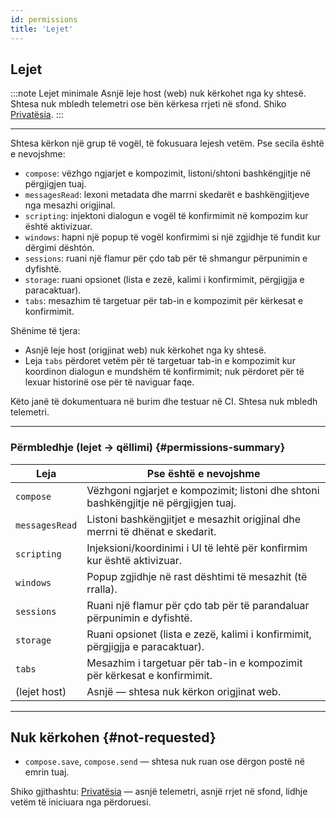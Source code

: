 ```yaml
---
id: permissions
title: 'Lejet'
---
```


## Lejet

:::note Lejet minimale
Asnjë leje host (web) nuk kërkohet nga ky shtesë. Shtesa nuk mbledh telemetri ose bën kërkesa rrjeti në sfond. Shiko [Privatësia](privacy).
:::

---

Shtesa kërkon një grup të vogël, të fokusuara lejesh vetëm. Pse secila është e nevojshme:

- `compose`: vëzhgo ngjarjet e kompozimit, listoni/shtoni bashkëngjitje në përgjigjen tuaj.
- `messagesRead`: lexoni metadata dhe marrni skedarët e bashkëngjitjeve nga mesazhi origjinal.
- `scripting`: injektoni dialogun e vogël të konfirmimit në kompozim kur është aktivizuar.
- `windows`: hapni një popup të vogël konfirmimi si një zgjidhje të fundit kur dërgimi dështón.
- `sessions`: ruani një flamur për çdo tab për të shmangur përpunimin e dyfishtë.
- `storage`: ruani opsionet (lista e zezë, kalimi i konfirmimit, përgjigjja e paracaktuar).
- `tabs`: mesazhim të targetuar për tab-in e kompozimit për kërkesat e konfirmimit.

Shënime të tjera:

- Asnjë leje host (origjinat web) nuk kërkohet nga ky shtesë.
- Leja `tabs` përdoret vetëm për të targetuar tab-in e kompozimit kur koordinon dialogun e mundshëm të konfirmimit; nuk përdoret për të lexuar historinë ose për të naviguar faqe.

Këto janë të dokumentuara në burim dhe testuar në CI. Shtesa nuk mbledh telemetri.

---

### Përmbledhje (lejet → qëllimi) {#permissions-summary}

| Leja           | Pse është e nevojshme                                                                |
| -------------- | ------------------------------------------------------------------------------------ |
| `compose`      | Vëzhgoni ngjarjet e kompozimit; listoni dhe shtoni bashkëngjitje në përgjigjen tuaj. |
| `messagesRead` | Listoni bashkëngjitjet e mesazhit origjinal dhe merrni të dhënat e skedarit.         |
| `scripting`    | Injeksioni/koordinimi i UI të lehtë për konfirmim kur është aktivizuar.              |
| `windows`      | Popup zgjidhje në rast dështimi të mesazhit (të rralla).                             |
| `sessions`     | Ruani një flamur për çdo tab për të parandaluar përpunimin e dyfishtë.               |
| `storage`      | Ruani opsionet (lista e zezë, kalimi i konfirmimit, përgjigjja e paracaktuar).       |
| `tabs`         | Mesazhim i targetuar për tab-in e kompozimit për kërkesat e konfirmimit.             |
| (lejet host)   | Asnjë — shtesa nuk kërkon origjinat web.                                             |

---

## Nuk kërkohen {#not-requested}

- `compose.save`, `compose.send` — shtesa nuk ruan ose dërgon postë në emrin tuaj.

Shiko gjithashtu: [Privatësia](privacy) — asnjë telemetri, asnjë rrjet në sfond, lidhje vetëm të iniciuara nga përdoruesi.
